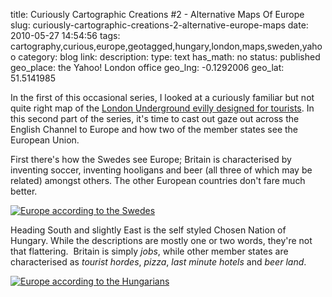 title: Curiously Cartographic Creations #2 - Alternative Maps Of Europe
slug: curiously-cartographic-creations-2-alternative-europe-maps
date: 2010-05-27 14:54:56
tags: cartography,curious,europe,geotagged,hungary,london,maps,sweden,yahoo
category: blog
link: 
description: 
type: text
has_math: no
status: published
geo_place: the Yahoo! London office
geo_lng: -0.1292006
geo_lat: 51.5141985

In the first of this occasional series, I looked at a curiously familiar but not quite right map of the [London Underground evilly designed for tourists](/2010/05/13/curiously-cartographic-creations-1-the-tourist-tube-map/ "/2010/05/13/curiously-cartographic-creations-1-the-tourist-tube-map/"). In this second part of the series, it's time to cast out gaze out across the English Channel to Europe and how two of the member states see the European Union.

First there's how the Swedes see Europe; Britain is characterised by inventing soccer, inventing hooligans and beer (all three of which may be related) amongst others. The other European countries don't fare much better.

[![Europe according to the Swedes](/wp-content/uploads/2010/05/funny-map-europe-swedes.jpg)](https://markpknowles.com/the-world-according-to/ "Europe according to the Swedes")

Heading South and slightly East is the self styled Chosen Nation of Hungary. While the descriptions are mostly one or two words, they're not that flattering.  Britain is simply *jobs*, while other member states are characterised as *tourist hordes*, *pizza*, *last minute hotels* and *beer land*.

[![Europe according to the Hungarians](/wp-content/uploads/2010/05/europe_according_to_hungarians.jpg)](https://markpknowles.com/the-world-according-to/ "Europe according to the Hungarians")




